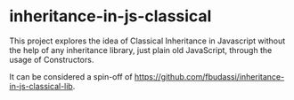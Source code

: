 # inheritance-in-js-classical

This project explores the idea of Classical Inheritance in Javascript without the help of any inheritance library, just plain old JavaScript, through the usage of Constructors.

It can be considered a spin-off of https://github.com/fbudassi/inheritance-in-js-classical-lib.
